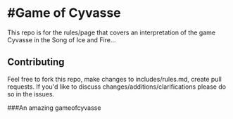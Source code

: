 #Game of Cyvasse
=============

This repo is for the rules/page that covers an interpretation of the game Cyvasse in the Song of Ice and Fire...

## Contributing
Feel free to fork this repo, make changes to includes/rules.md, create pull requests. If you'd like to discuss changes/additions/clarifications please do so in the issues.

###An amazing gameofcyvasse

